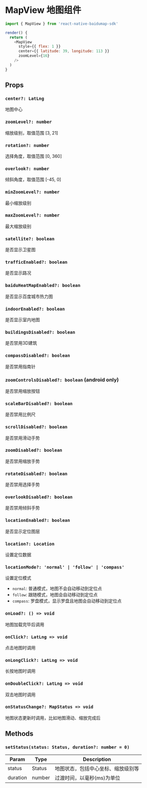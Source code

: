 # MapView 地图组件

```javascript
import { MapView } from 'react-native-baidumap-sdk'

render() {
  return (
    <MapView
      style={{ flex: 1 }}
      center={{ latitude: 39, longitude: 113 }}
      zoomLevel={16}
    />
  )
}
```

## Props

### `center?: LatLng`
地图中心

### `zoomLevel?: number`
缩放级别，取值范围 [3, 21]

### `rotation?: number`
选择角度，取值范围 [0, 360]

### `overlook?: number`
倾斜角度，取值范围 [-45, 0]

### `minZoomLevel?: number`
最小缩放级别

### `maxZoomLevel?: number`
最大缩放级别

### `satellite?: boolean`
是否显示卫星图

### `trafficEnabled?: boolean`
是否显示路况

### `baiduHeatMapEnabled?: boolean`
是否显示百度城市热力图

### `indoorEnabled?: boolean`
是否显示室内地图

### `buildingsDisabled?: boolean`
是否禁用3D建筑

### `compassDisabled?: boolean`
是否禁用指南针

### `zoomControlsDisabled?: boolean` (android only)
是否禁用缩放按钮

### `scaleBarDisabled?: boolean`
是否禁用比例尺

### `scrollDisabled?: boolean`
是否禁用滑动手势

### `zoomDisabled?: boolean`
是否禁用缩放手势

### `rotateDisabled?: boolean`
是否禁用选择手势

### `overlookDisabled?: boolean`
是否禁用倾斜手势

### `locationEnabled?: boolean`
是否显示定位图层

### `location?: Location`
设置定位数据

### `locationMode?: 'normal' | 'follow' | 'compass'`
设置定位模式

- `normal`: 普通模式，地图不会自动移动到定位点
- `follow`: 跟随模式，地图会自动移动到定位点
- `compass`: 罗盘模式，显示罗盘且地图会自动移动到定位点

### `onLoad?: () => void`
地图加载完毕后调用

### `onClick?: LatLng => void`
点击地图时调用

### `onLongClick?: LatLng => void`
长按地图时调用

### `onDoubleClick?: LatLng => void`
双击地图时调用

### `onStatusChange?: MapStatus => void`
地图状态更新时调用，比如地图滑动、缩放完成后

## Methods

### `setStatus(status: Status, duration?: number = 0)`
| Param | Type | Description |
| ----- | ---- | ----------- |
| status | Status | 地图状态，包括中心坐标、缩放级别等 |
| duration | number | 过渡时间，以毫秒(ms)为单位 |